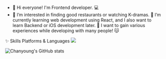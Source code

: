 - 👋 Hi everyone! I'm Frontend developer. 💻
- 👀 I’m interested in finding good restaurants or watching K-dramas.
🌱 I’m currently learning web development using React, and I also want to learn Backend or iOS development later.
💞️ I want to gain various experiences while developing with many people! 😽

✨ Skills
Platforms & Languages
<img src="https://img.shields.io/badge/HTML-E34F26?style=flat-square&logo=HTML&logoColor=white"/>

![Chanyoung's GitHub stats](https://github-readme-stats.vercel.app/api?username=shroqkf&show_icons=true&theme=radical)
<!---
shroqkf/shroqkf is a ✨ special ✨ repository because its `README.md` (this file) appears on your GitHub profile.
You can click the Preview link to take a look at your changes.
--->
